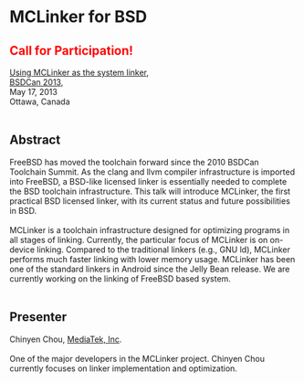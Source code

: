 # MCLinker for BSD #

## <font color='red'><b>Call for Participation!</b> </font>  ##
[Using MCLinker as the system linker](http://www.bsdcan.org/2013/schedule/events/390.en.html), <br>
<a href='http://www.bsdcan.org/2013/'>BSDCan 2013</a>, <br>
May 17, 2013 <br>
Ottawa, Canada<br>
<br>
<h2>Abstract</h2>
FreeBSD has moved the toolchain forward since the 2010 BSDCan Toolchain Summit. As the clang and llvm compiler infrastructure is imported into FreeBSD, a BSD-like licensed linker is essentially needed to complete the BSD toolchain infrastructure. This talk will introduce MCLinker, the first practical BSD licensed linker, with its current status and future possibilities in BSD.<br>
<br>
MCLinker is a toolchain infrastructure designed for optimizing programs in all stages of linking. Currently, the particular focus of MCLinker is on on-device linking. Compared to the traditional linkers (e.g., GNU ld), MCLinker performs much faster linking with lower memory usage. MCLinker has been one of the standard linkers in Android since the Jelly Bean release. We are currently working on the linking of FreeBSD based system.<br>
<br>
<h2>Presenter</h2>
Chinyen Chou, <a href='http://www.mediatek.com/en/index.php'>MediaTek, Inc</a>.<br>
<br>
One of the major developers in the MCLinker project. Chinyen Chou currently focuses on linker implementation and optimization.